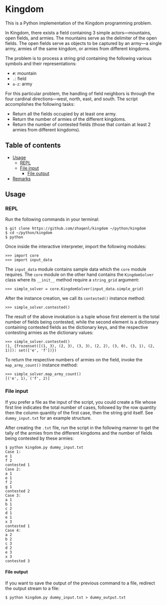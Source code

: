 Kingdom
=======

This is a Python implementation of the Kingdom programming problem. 

In Kingdom, there exists a field containing 3 simple actors—mountains, open fields, and armies. The
mountains serve as the delimiter of the open fields. The open fields serve as objects to be captured
by an army—a single army, armies of the same kingdom, or armies from different kingdoms.

The problem is to process a string grid containing the following various symbols and their
representations:

- `#`: mountain
- `.`: field
- `a-z`: army

For this particular problem, the handling of field neighbors is through the four cardinal
directions—west, north, east, and south. The script accomplishes the following tasks:

- Return all the fields occupied by at least one army.
- Return the number of armies of the different kingdoms.
- Return the number of contested fields (those that contain at least 2 armies from different
  kingdoms).


<a name="toc"></a> Table of contents
------------------------------------

- [Usage](#usage)
  + [REPL](#repl)
  + [File input](#input)
    * [File output](#output)
- [Remarks](#remarks)


<a name="usage"></a> Usage
--------------------------


### <a name="repl"></a> REPL

Run the following commands in your terminal:

```
$ git clone https://github.com/zhaqenl/kingdom ~/python/kingdom
$ cd ~/python/kingdom
$ python
```

Once inside the interactive interpreter, import the following modules:

```
>>> import core
>>> import input_data
```

The `input_data` module contains sample data which the `core` module requires. The `core` module on
the other hand contains the `KingdomSolver` class where its `__init__` method require a
`string_grid` argument:

```
>>> simple_solver = core.KingdomSolver(input_data.simple_grid)
```

After the instance creation, we call its `contested()` instance method:

```
>>> simple_solver.contested()
```

The result of the above invokation is a tuple whose first element is the total number of fields
being contested, while the second element is a dictionary containing contested fields as the
dictionary keys, and the respective contesting armies as the dictionary values:

```
>>> simple_solver.contested()
(1, {frozenset([(1, 3), (2, 3), (3, 3), (2, 2), (3, 0), (3, 1), (2, 1)]): set(['e', 'f'])})
```

To return the respective numbers of armies on the field, invoke the `map_army_count()` instance
method:

```
>>> simple_solver.map_army_count()
[('e', 1), ('f', 2)]
```


### <a name="input"></a> File input

If you prefer a file as the input of the script, you could create a file whose first line indicates
the total number of cases, followed by the row quantity then the column quantity of the first case,
then the string grid itself. See `dummy_input.txt` for an example structure.

After creating the `.txt` file, run the script in the following manner to get the tally of the
armies from the different kingdoms and the number of fields being contested by these armies:

```
$ python kingdom.py dummy_input.txt
Case 1:
e 1
f 2
contested 1
Case 2:
a 1
e 1
f 2
g 1
contested 2
Case 3:
a 1
b 1
c 2
d 1
e 1
x 3
contested 1
Case 4:
a 2
b 2
c 3
d 2
e 3
x 3
contested 3
```


#### <a name="output"></a> File output

If you want to save the output of the previous command to a file, redirect the output stream to a
file:

```
$ python kingdom.py dummy_input.txt > dummy_output.txt
```
